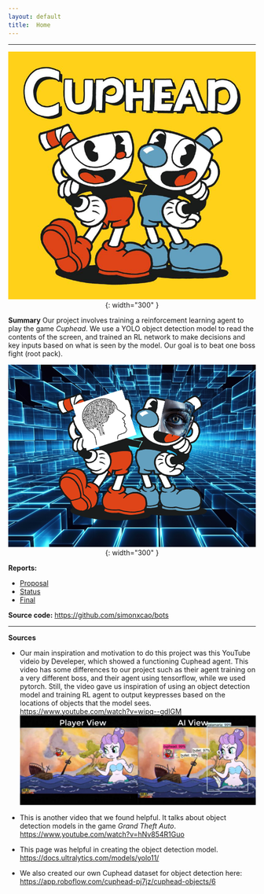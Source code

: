 ```yaml
---
layout: default
title:  Home
---
```


<hr>

<center>

![Cuphead Cover Art](assets/cuphead_cover_art.jpeg){: width="300" }

</center>


**Summary**
Our project involves training a reinforcement learning agent to play the game *Cuphead*. We use a YOLO object detection model to read the contents of the screen, and trained an RL network to make decisions and key inputs based on what is seen by the model. Our goal is to beat one boss fight (root pack).


<center>

![Cuphead AI Image](assets/CUPHEAD_RL.png){: width="300" }

</center>



**Reports:**
 - [Proposal](proposal.html) 
 - [Status](status.html) 
 - [Final](final.html) 


**Source code:** 
https://github.com/simonxcao/bots

<hr>

**Sources**

- Our main inspiration and motivation to do this project was this YouTube videio by Develeper, which showed a functioning Cuphead agent. This video has some differences to our project such as their agent training on a very different boss, and their agent using tensorflow, while we used pytorch. Still, the video gave us inspiration of using an object detection model and training RL agent to output keypresses based on the locations of objects that the model sees. 
 https://www.youtube.com/watch?v=wipq--gdIGM
 ![Video Thumbnail](assets/video_screenshot.jpg)

 - This is another video that we found helpful. It talks about object detection models in the game *Grand Theft Auto*.
 https://www.youtube.com/watch?v=hNv854R1Guo

 - This page was helpful in creating the object detection model. 
 https://docs.ultralytics.com/models/yolo11/
 - We also created our own Cuphead dataset for object detection here:
 https://app.roboflow.com/cuphead-pj7jz/cuphead-objects/6
 












